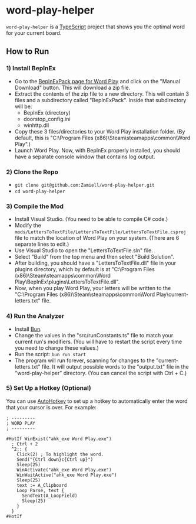 # word-play-helper

`word-play-helper` is a [TypeScript](https://www.typescriptlang.org/) project that shows you the optimal word for your current board.

## How to Run

### 1) Install BepInEx

- Go to the [BepInExPack page for Word Play](https://thunderstore.io/c/word-play/p/BepInEx/BepInExPack/) and click on the "Manual Download" button. This will download a zip file.
- Extract the contents of the zip file to a new directory. This will contain 3 files and a subdirectory called "BepInExPack". Inside that subdirectory will be:
  - BepInEx (directory)
  - doorstop_config.ini
  - winhttp.dll
- Copy these 3 files/directories to your Word Play installation folder. (By default, this is "C:\Program Files (x86)\Steam\steamapps\common\Word Play".)
- Launch Word Play. Now, with BepInEx properly installed, you should have a separate console window that contains log output.

### 2) Clone the Repo

- `git clone git@github.com:Zamiell/word-play-helper.git`
- `cd word-play-helper`

### 3) Compile the Mod

- Install Visual Studio. (You need to be able to compile C# code.)
- Modify the `mods/LettersToTextFile/LettersToTextFile/LettersToTextFile.csproj` file to match the location of Word Play on your system. (There are 6 separate lines to edit.)
- Use Visual Studio to open the "LettersToTextFile.sln" file.
- Select "Build" from the top menu and then select "Build Solution".
- After building, you should have a "LettersToTextFile.dll" file in your plugins directory, which by default is at "C:\Program Files (x86)\Steam\steamapps\common\Word Play\BepInEx\plugins\LettersToTextFile.dll".
- Now, when you play Word Play, your letters will be written to the "C:\Program Files (x86)\Steam\steamapps\common\Word Play\current-letters.txt" file.

### 4) Run the Analyzer

- Install [Bun](https://bun.sh/).
- Change the values in the "src/runConstants.ts" file to match your current run's modifiers. (You will have to restart the script every time you need to change these values.)
- Run the script: `bun run start`
- The program will run forever, scanning for changes to the "current-letters.txt" file. It will output possible words to the "output.txt" file in the "word-play-helper" directory. (You can cancel the script with Ctrl + C.)

### 5) Set Up a Hotkey (Optional)

You can use [AutoHotkey](https://www.autohotkey.com/) to set up a hotkey to automatically enter the word that your cursor is over. For example:

```ahk
; ---------
; WORD PLAY
; ---------

#HotIf WinExist("ahk_exe Word Play.exe")
  ; Ctrl + 2
  ^2:: {
    Click(2) ; To highlight the word.
    Send("{Ctrl down}c{Ctrl up}")
    Sleep(25)
    WinActivate("ahk_exe Word Play.exe")
    WinWaitActive("ahk_exe Word Play.exe")
    Sleep(25)
    text := A_Clipboard
    Loop Parse, text {
      SendText(A_LoopField)
      Sleep(25)
    }
  }
#HotIf
```
